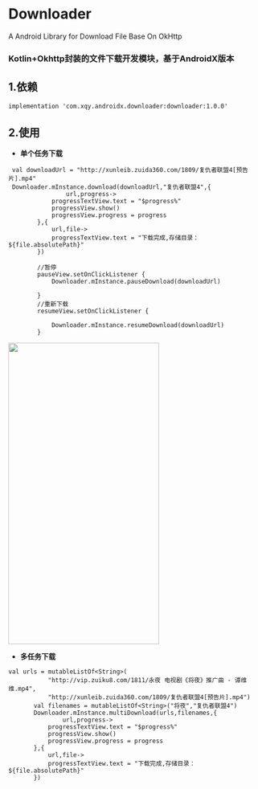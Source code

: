 # Downloader
A Android Library for Download File Base On OkHttp
### Kotlin+Okhttp封装的文件下载开发模块，基于AndroidX版本
## 1.依赖

`implementation 'com.xqy.androidx.downloader:downloader:1.0.0'`

## 2.使用

* **单个任务下载**
```
 val downloadUrl = "http://xunleib.zuida360.com/1809/复仇者联盟4[预告片].mp4"
 Downloader.mInstance.download(downloadUrl,"复仇者联盟4",{
                url,progress->
            progressTextView.text = "$progress%"
            progressView.show()
            progressView.progress = progress
        },{
            url,file->
            progressTextView.text = "下载完成,存储目录：${file.absolutePath}"
        })
        
        //暂停
        pauseView.setOnClickListener {
            Downloader.mInstance.pauseDownload(downloadUrl)

        }
        //重新下载
        resumeView.setOnClickListener {

            Downloader.mInstance.resumeDownload(downloadUrl)
        }
```
 <img src="https://github.com/xqy666666/Downloader/blob/master/download.gif" width="300" height="600" />
 
 * **多任务下载**
 
 ```
 val urls = mutableListOf<String>(
            "http://vip.zuiku8.com/1811/永夜 电视剧《将夜》推广曲 - 谭维维.mp4",
            "http://xunleib.zuida360.com/1809/复仇者联盟4[预告片].mp4")
        val filenames = mutableListOf<String>("将夜","复仇者联盟4")
        Downloader.mInstance.multiDownload(urls,filenames,{
                url,progress->
            progressTextView.text = "$progress%"
            progressView.show()
            progressView.progress = progress
        },{
            url,file->
            progressTextView.text = "下载完成,存储目录：${file.absolutePath}"
        })
 ```
